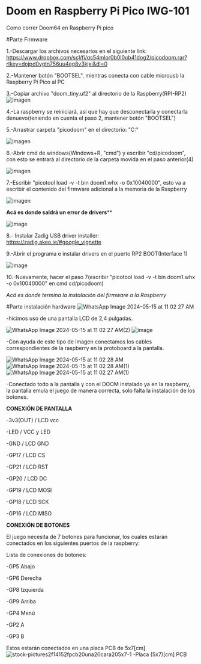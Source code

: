 # Doom en Raspberry Pi Pico IWG-101

Como correr Doom64 en Raspberry Pi pico

#Parte Firmware

1.-Descargar los archivos necesarios en el siguiente link:
https://www.dropbox.com/scl/fi/qs54mlor0b0l0ub41dog2/picodoom.rar?rlkey=dojpd0vgtn756uu4eg8v3kjxi&dl=0

2.-Mantener botón "BOOTSEL", mientras conecta con cable microusb la Raspberry Pi Pico al PC

3.-Copiar archivo "doom_tiny.uf2" al directorio de la Raspberry(RPI-RP2)
![imagen](https://github.com/mrbencker/raspberry/assets/167112129/e97b6e39-465e-4e10-98f6-1a4f021fdf71)


4.-La raspberry se reiniciará, así que hay que desconectarla y conectarla denuevo(teniendo en cuenta el paso 2, mantener botón "BOOTSEL")

5.-Arrastrar carpeta "picodoom" en el directorio: "C:\"

![imagen](https://github.com/mrbencker/raspberry/assets/167112129/901830e1-0802-498b-972e-570cd091fd0e)


6.-Abrir cmd de windows(Windows+R, "cmd") y escribir "cd/picodoom", con esto se entrará al directorio de la carpeta movida en el paso anterior(4)

![imagen](https://github.com/mrbencker/raspberry/assets/167112129/347ed38c-afed-4f38-b72a-76acfd307864)


7.-Escribir "picotool load -v -t bin doom1.whx -o 0x10040000", esto va a escribir el contenido del firmware adicional a la memoria de la Raspberry

![imagen](https://github.com/mrbencker/raspberry/assets/167112129/2cea99b8-7d58-4fbf-a282-bfee94582a2e)

********Acá es donde saldrá un error de drivers**********

![image](https://github.com/mrbencker/raspberry/assets/167112129/8f9ecb8a-a898-43cc-8ae2-431d217d01ec)

8.- Instalar Zadig USB driver installer: https://zadig.akeo.ie/#google_vignette

9.-Abrir el programa e instalar drivers en el puerto RP2 BOOT(Interface 1)

![image](https://github.com/mrbencker/raspberry/assets/167112129/645793ff-dd3d-4756-84e0-a9969afd95a0)

10.-Nuevamente, hacer el paso 7(escribir "picotool load -v -t bin doom1.whx -o 0x10040000" en cmd cd/picodoom)

*Acá es donde termina la instalación del firmware a la Raspberry*

#Parte instalación hardware
![WhatsApp Image 2024-05-15 at 11 02 27 AM](https://github.com/mrbencker/raspberry/assets/167112129/f8db5971-c208-415c-bb2d-6b2b89cd22d2)

-hicimos uso de una pantalla LCD de 2,4 pulgadas.

![WhatsApp Image 2024-05-15 at 11 02 27 AM(2)](https://github.com/mrbencker/raspberry/assets/167112129/bc39b82e-7e1c-44b6-ac74-263cc497e6bd)
![image](https://github.com/mrbencker/raspberry/assets/167332513/17a9f618-b195-4558-be8a-c7cc9b298479)

-Con ayuda de este tipo de imagen conectamos los cables correspondientes de la raspberry en la protoboard a la pantalla.

![WhatsApp Image 2024-05-15 at 11 02 28 AM](https://github.com/mrbencker/raspberry/assets/167112129/05359b35-9c22-446f-a387-f6d8f39b5a19)
![WhatsApp Image 2024-05-15 at 11 02 28 AM(1)](https://github.com/mrbencker/raspberry/assets/167112129/822f8927-ae88-4ee3-9961-e1d1a279cb6e)
![WhatsApp Image 2024-05-15 at 11 02 27 AM(1)](https://github.com/mrbencker/raspberry/assets/167112129/da14a1c2-6f82-4e12-befc-b4e32643c49e)

-Conectado todo a la pantalla y con el DOOM instalado ya en la raspberry, la pantalla emula el juego de manera correcta, solo falta la instalación de los botones.


**CONEXIÓN DE PANTALLA**

-3v3(OUT) / LCD vcc

-LED / VCC y LED

-GND / LCD GND

-GP17 / LCD CS

-GP21 / LCD RST

-GP20 / LCD DC

-GP19 / LCD MOSI

-GP18 / LCD SCK

-GP16 / LCD MISO

**CONEXIÓN DE BOTONES**

El juego necesita de 7 botones para funcionar, los cuales estarán conectados en los siguientes puertos de la raspberry:


Lista de conexiones de botones:

-GP5  Abajo

-GP6  Derecha

-GP8  Izquierda

-GP9  Arriba

-GP4  Menú

-GP2  A

-GP3  B

Estos estarán conectados en una placa PCB de 5x7[cm]
![stock-pictures2f14152fpcb20una20cara205x7-1](https://github.com/mrbencker/raspberry/assets/167112129/fca9b98a-cfa1-47f7-a541-85040bef6a9f)
-Placa (5x7)[cm] PCB


